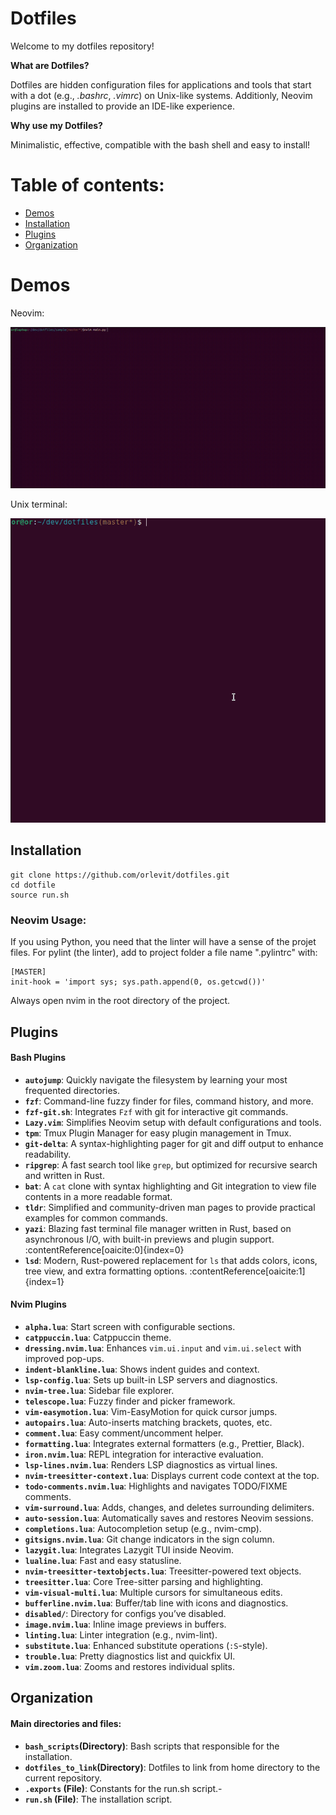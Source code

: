 # Dotfiles

Welcome to my dotfiles repository!

**What are Dotfiles?** 

Dotfiles are hidden configuration files for applications and tools that start with a dot (e.g., *.bashrc*, *.vimrc*) on Unix-like systems. 
Additionly, Neovim plugins are installed to provide an IDE-like experience.


**Why use my Dotfiles?**

Minimalistic, effective, compatible with the bash shell and easy to install!

# Table of contents:
- [Demos](#Demos)
- [Installation](#Installation)
- [Plugins](#Plugins)
- [Organization](#Organization)

# Demos

Neovim:

![](https://github.com/orlevit/dotfiles/blob/master/images/neovim_demo.gif)

Unix terminal:

![](https://github.com/orlevit/dotfiles/blob/master/images/dotfiles_demo.gif)

## Installation
```
git clone https://github.com/orlevit/dotfiles.git
cd dotfile 
source run.sh
```
### Neovim Usage:
If you using Python, you need that the linter will have a sense of the projet files.
For pylint (the linter), add to project folder a file name ".pylintrc" with:

```
[MASTER]
init-hook = 'import sys; sys.path.append(0, os.getcwd())'
```

Always open nvim in the root directory of the project.

## Plugins

#### Bash Plugins
- **`autojump`**: Quickly navigate the filesystem by learning your most frequented directories.
- **`fzf`**: Command-line fuzzy finder for files, command history, and more.
- **`fzf-git.sh`**: Integrates `Fzf` with git for interactive git commands.
- **`Lazy.vim`**: Simplifies Neovim setup with default configurations and tools.
- **`tpm`**: Tmux Plugin Manager for easy plugin management in Tmux.
- **`git-delta`**: A syntax-highlighting pager for git and diff output to enhance readability.
- **`ripgrep`**: A fast search tool like `grep`, but optimized for recursive search and written in Rust.
- **`bat`**: A `cat` clone with syntax highlighting and Git integration to view file contents in a more readable format.
- **`tldr`**: Simplified and community-driven man pages to provide practical examples for common commands.
- **`yazi`**: Blazing fast terminal file manager written in Rust, based on asynchronous I/O, with built-in previews and plugin support. :contentReference[oaicite:0]{index=0}  
- **`lsd`**: Modern, Rust-powered replacement for `ls` that adds colors, icons, tree view, and extra formatting options. :contentReference[oaicite:1]{index=1}  

#### Nvim Plugins
- **`alpha.lua`**: Start screen with configurable sections.  
- **`catppuccin.lua`**: Catppuccin theme.  
- **`dressing.nvim.lua`**: Enhances `vim.ui.input` and `vim.ui.select` with improved pop-ups.  
- **`indent-blankline.lua`**: Shows indent guides and context.  
- **`lsp-config.lua`**: Sets up built-in LSP servers and diagnostics.  
- **`nvim-tree.lua`**: Sidebar file explorer.  
- **`telescope.lua`**: Fuzzy finder and picker framework.  
- **`vim-easymotion.lua`**: Vim-EasyMotion for quick cursor jumps.  
- **`autopairs.lua`**: Auto-inserts matching brackets, quotes, etc.  
- **`comment.lua`**: Easy comment/uncomment helper.  
- **`formatting.lua`**: Integrates external formatters (e.g., Prettier, Black).  
- **`iron.nvim.lua`**: REPL integration for interactive evaluation.  
- **`lsp-lines.nvim.lua`**: Renders LSP diagnostics as virtual lines.  
- **`nvim-treesitter-context.lua`**: Displays current code context at the top.  
- **`todo-comments.nvim.lua`**: Highlights and navigates TODO/FIXME comments.  
- **`vim-surround.lua`**: Adds, changes, and deletes surrounding delimiters.  
- **`auto-session.lua`**: Automatically saves and restores Neovim sessions.  
- **`completions.lua`**: Autocompletion setup (e.g., nvim-cmp).  
- **`gitsigns.nvim.lua`**: Git change indicators in the sign column.  
- **`lazygit.lua`**: Integrates Lazygit TUI inside Neovim.  
- **`lualine.lua`**: Fast and easy statusline.  
- **`nvim-treesitter-textobjects.lua`**: Treesitter-powered text objects.  
- **`treesitter.lua`**: Core Tree-sitter parsing and highlighting.  
- **`vim-visual-multi.lua`**: Multiple cursors for simultaneous edits.  
- **`bufferline.nvim.lua`**: Buffer/tab line with icons and diagnostics.  
- **`disabled/`**: Directory for configs you’ve disabled.  
- **`image.nvim.lua`**: Inline image previews in buffers.  
- **`linting.lua`**: Linter integration (e.g., nvim-lint).  
- **`substitute.lua`**: Enhanced substitute operations (`:S`-style).  
- **`trouble.lua`**: Pretty diagnostics list and quickfix UI.  
- **`vim.zoom.lua`**: Zooms and restores individual splits.  

## Organization
#### Main directories and files:
- **`bash_scripts`(Directory)**: Bash scripts that responsible for the installation.
- **`dotfiles_to_link`(Directory)**: Dotfiles to link from home directory to the current repository.
- **`.exports` (File)**: Constants for the run.sh script.- 
- **`run.sh` (File)**: The installation script.
